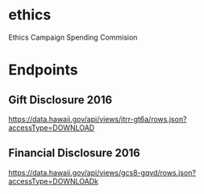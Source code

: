 # ethics
Ethics Campaign Spending Commision

# Endpoints

## Gift Disclosure 2016
https://data.hawaii.gov/api/views/jtrr-gt6a/rows.json?accessType=DOWNLOAD

## Financial Disclosure 2016
https://data.hawaii.gov/api/views/gcs8-gqvd/rows.json?accessType=DOWNLOADk
